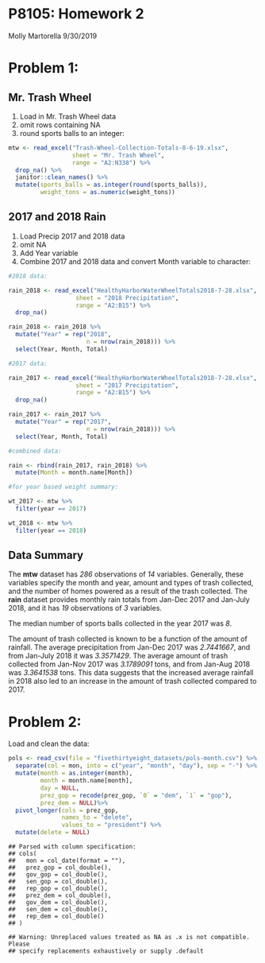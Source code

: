 P8105: Homework 2
================
Molly Martorella
9/30/2019

# Problem 1:

## Mr. Trash Wheel

1.  Load in Mr. Trash Wheel data
2.  omit rows containing NA
3.  round sports balls to an integer:

<!-- end list -->

``` r
mtw <- read_excel("Trash-Wheel-Collection-Totals-8-6-19.xlsx", 
                  sheet = "Mr. Trash Wheel", 
                  range = "A2:N338") %>% 
  drop_na() %>% 
  janitor::clean_names() %>% 
  mutate(sports_balls = as.integer(round(sports_balls)),
         weight_tons = as.numeric(weight_tons))
```

## 2017 and 2018 Rain

1.  Load Precip 2017 and 2018 data
2.  omit NA
3.  Add Year variable
4.  Combine 2017 and 2018 data and convert Month variable to character:

<!-- end list -->

``` r
#2018 data:

rain_2018 <- read_excel("HealthyHarborWaterWheelTotals2018-7-28.xlsx",
                   sheet = "2018 Precipitation",
                   range = "A2:B15") %>% 
  drop_na()

rain_2018 <- rain_2018 %>% 
  mutate("Year" = rep("2018", 
                      n = nrow(rain_2018))) %>% 
  select(Year, Month, Total)

#2017 data:

rain_2017 <- read_excel("HealthyHarborWaterWheelTotals2018-7-28.xlsx",
                   sheet = "2017 Precipitation",
                   range = "A2:B15") %>% 
  drop_na()

rain_2017 <- rain_2017 %>% 
  mutate("Year" = rep("2017", 
                      n = nrow(rain_2018))) %>% 
  select(Year, Month, Total)

#combined data:

rain <- rbind(rain_2017, rain_2018) %>% 
  mutate(Month = month.name[Month])

#for year based weight summary:

wt_2017 <- mtw %>% 
  filter(year == 2017)

wt_2018 <- mtw %>% 
  filter(year == 2018)
```

## Data Summary

The **mtw** dataset has *286* observations of *14* variables. Generally,
these variables specify the month and year, amount and types of trash
collected, and the number of homes powered as a result of the trash
collected. The **rain** dataset provides monthly rain totals from
Jan-Dec 2017 and Jan-July 2018, and it has *19* observations of *3*
variables.

The median number of sports balls collected in the year 2017 was *8*.

The amount of trash collected is known to be a function of the amount of
rainfall. The average precipitation from Jan-Dec 2017 was *2.7441667*,
and from Jan-July 2018 it was *3.3571429*. The average amount of trash
collected from Jan-Nov 2017 was *3.1789091* tons, and from Jan-Aug 2018
was *3.3641538* tons. This data suggests that the increased average
rainfall in 2018 also led to an increase in the amount of trash
collected compared to 2017.

# Problem 2:

Load and clean the data:

``` r
pols <- read_csv(file = "fivethirtyeight_datasets/pols-month.csv") %>% 
  separate(col = mon, into = c("year", "month", "day"), sep = "-") %>% 
  mutate(month = as.integer(month), 
         month = month.name[month],
         day = NULL,
         prez_gop = recode(prez_gop, `0` = "dem", `1` = "gop"),
         prez_dem = NULL)%>% 
  pivot_longer(cols = prez_gop, 
               names_to = "delete", 
               values_to = "president") %>%
  mutate(delete = NULL)
```

    ## Parsed with column specification:
    ## cols(
    ##   mon = col_date(format = ""),
    ##   prez_gop = col_double(),
    ##   gov_gop = col_double(),
    ##   sen_gop = col_double(),
    ##   rep_gop = col_double(),
    ##   prez_dem = col_double(),
    ##   gov_dem = col_double(),
    ##   sen_dem = col_double(),
    ##   rep_dem = col_double()
    ## )

    ## Warning: Unreplaced values treated as NA as .x is not compatible. Please
    ## specify replacements exhaustively or supply .default
